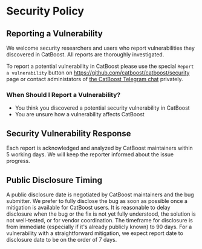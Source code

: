 # Security Policy

## Reporting a Vulnerability

We welcome security researchers and users who report vulnerabilities they discovered in CatBoost. All reports are thoroughly investigated.

To report a potential vulnerability in CatBoost please use the special `Report a vulnerability` button on https://github.com/catboost/catboost/security page or contact administators of [the CatBoost Telegram chat](https://t.me/catboost_en) privately.

### When Should I Report a Vulnerability?

- You think you discovered a potential security vulnerability in CatBoost
- You are unsure how a vulnerability affects CatBoost

## Security Vulnerability Response

Each report is acknowledged and analyzed by CatBoost maintainers within 5 working days.
We will keep the reporter informed about the issue progress.

## Public Disclosure Timing

A public disclosure date is negotiated by CatBoost maintainers and the bug submitter. We prefer to fully disclose the bug as soon as possible once a mitigation is available for CatBoost users. It is reasonable to delay disclosure when the bug or the fix is not yet fully understood, the solution is not well-tested, or for vendor coordination. The timeframe for disclosure is from immediate (especially if it's already publicly known) to 90 days. For a vulnerability with a straightforward mitigation, we expect report date to disclosure date to be on the order of 7 days.